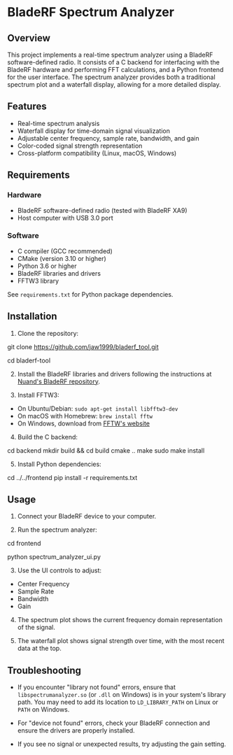 # BladeRF Spectrum Analyzer

## Overview

This project implements a real-time spectrum analyzer using a BladeRF software-defined radio. It consists of a C backend for interfacing with the BladeRF hardware and performing FFT calculations, and a Python frontend for the user interface. The spectrum analyzer provides both a traditional spectrum plot and a waterfall display, allowing for a more detailed display.

## Features

- Real-time spectrum analysis
- Waterfall display for time-domain signal visualization
- Adjustable center frequency, sample rate, bandwidth, and gain
- Color-coded signal strength representation
- Cross-platform compatibility (Linux, macOS, Windows)

## Requirements

### Hardware

- BladeRF software-defined radio (tested with BladeRF XA9)
- Host computer with USB 3.0 port

### Software

- C compiler (GCC recommended)
- CMake (version 3.10 or higher)
- Python 3.6 or higher
- BladeRF libraries and drivers
- FFTW3 library

See `requirements.txt` for Python package dependencies.

## Installation

1. Clone the repository:

git clone https://github.com/jaw1999/bladerf_tool.git

cd bladerf-tool

2. Install the BladeRF libraries and drivers following the instructions at [Nuand's BladeRF repository](https://github.com/Nuand/bladeRF).

3. Install FFTW3:
- On Ubuntu/Debian: `sudo apt-get install libfftw3-dev`
- On macOS with Homebrew: `brew install fftw`
- On Windows, download from [FFTW's website](http://www.fftw.org/install/windows.html)

4. Build the C backend:


cd backend
mkdir build && cd build
cmake ..
make
sudo make install

5. Install Python dependencies:

cd ../../frontend
pip install -r requirements.txt

## Usage

1. Connect your BladeRF device to your computer.

2. Run the spectrum analyzer:

cd frontend

python spectrum_analyzer_ui.py

3. Use the UI controls to adjust:
- Center Frequency
- Sample Rate
- Bandwidth
- Gain

4. The spectrum plot shows the current frequency domain representation of the signal.

5. The waterfall plot shows signal strength over time, with the most recent data at the top.

## Troubleshooting

- If you encounter "library not found" errors, ensure that `libspectrumanalyzer.so` (or `.dll` on Windows) is in your system's library path. You may need to add its location to `LD_LIBRARY_PATH` on Linux or `PATH` on Windows.

- For "device not found" errors, check your BladeRF connection and ensure the drivers are properly installed.

- If you see no signal or unexpected results, try adjusting the gain setting.

